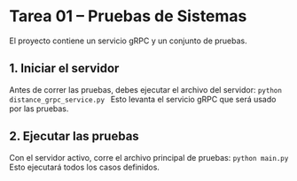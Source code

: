 # Tarea 01 – Pruebas de Sistemas
 
El proyecto contiene un servicio gRPC y un conjunto de pruebas.
 
## 1. Iniciar el servidor
 
Antes de correr las pruebas, debes ejecutar el archivo del servidor:
 `python distance_grpc_service.py ` 
Esto levanta el servicio gRPC que será usado por las pruebas.
 
## 2. Ejecutar las pruebas
 
Con el servidor activo, corre el archivo principal de pruebas:
 `python main.py ` 
Esto ejecutará todos los casos definidos.
